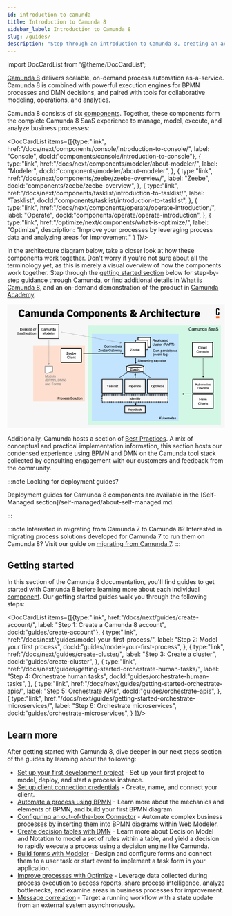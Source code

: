 ```yaml
---
id: introduction-to-camunda
title: Introduction to Camunda 8
sidebar_label: Introduction to Camunda 8
slug: /guides/
description: "Step through an introduction to Camunda 8, creating an account, modeling your first process, getting started with microservice orchestration, and more."
---
```


import DocCardList from '@theme/DocCardList';

[Camunda 8](https://camunda.io) delivers scalable, on-demand process automation as-a-service. Camunda 8 is combined with powerful execution engines for BPMN processes and DMN decisions, and paired with tools for collaborative modeling, operations, and analytics.

Camunda 8 consists of six [components](/components/components-overview.md). Together, these components form the complete Camunda 8 SaaS experience to manage, model, execute, and analyze business processes:

<DocCardList items={[{type:"link", href:"/docs/next/components/console/introduction-to-console/", label: "Console", docId:"components/console/introduction-to-console"},
{
type:"link", href:"/docs/next/components/modeler/about-modeler/", label: "Modeler", docId:"components/modeler/about-modeler",
},
{
type:"link", href:"/docs/next/components/zeebe/zeebe-overview/", label: "Zeebe", docId:"components/zeebe/zeebe-overview",
},
{
type:"link", href:"/docs/next/components/tasklist/introduction-to-tasklist/", label: "Tasklist", docId:"components/tasklist/introduction-to-tasklist",
},
{
type:"link", href:"/docs/next/components/operate/operate-introduction/", label: "Operate", docId:"components/operate/operate-introduction",
},
{
type:"link", href:"/optimize/next/components/what-is-optimize/", label: "Optimize", description: "Improve your processes by leveraging process data and analyzing areas for improvement."
}
]}/>

In the architecture diagram below, take a closer look at how these components work together. Don't worry if you're not sure about all the terminology yet, as this is merely a visual overview of how the components work together. Step through the [getting started section](#getting-started) below for step-by-step guidance through Camunda, or find additional details in [What is Camunda 8](components/concepts/what-is-camunda-8.md), and an on-demand demonstration of the product in [Camunda Academy](https://bit.ly/3CvooTX).

![Architecture diagram for Camunda including all the components for SaaS](./img/ComponentsAndArchitecture_SaaS.png)

Additionally, Camunda hosts a section of [Best Practices](/components/best-practices/best-practices-overview.md). A mix of conceptual and practical implementation information, this section hosts our condensed experience using BPMN and DMN on the Camunda tool stack collected by consulting engagement with our customers and feedback from the community.

:::note Looking for deployment guides?

Deployment guides for Camunda 8 components are available in the [Self-Managed section]/self-managed/about-self-managed.md.

:::

:::note Interested in migrating from Camunda 7 to Camunda 8?
Interested in migrating process solutions developed for Camunda 7 to run them on Camunda 8? Visit our guide on [migrating from Camunda 7](/guides/migrating-from-camunda-7/index.md).
:::

## Getting started

In this section of the Camunda 8 documentation, you'll find guides to get started with Camunda 8 before learning more about each individual [component](/components/components-overview.md). Our getting started guides walk you through the following steps:

<DocCardList items={[{type:"link", href:"/docs/next/guides/create-account/", label: "Step 1: Create a Camunda 8 account", docId:"guides/create-account"},
{
type:"link", href:"/docs/next/guides/model-your-first-process/", label: "Step 2: Model your first process", docId:"guides/model-your-first-process",
},
{
type:"link", href:"/docs/next/guides/create-cluster/", label: "Step 3: Create a cluster", docId:"guides/create-cluster",
},
{
type:"link", href:"/docs/next/guides/getting-started-orchestrate-human-tasks/", label: "Step 4: Orchestrate human tasks", docId:"guides/orchestrate-human-tasks",
},
{
type:"link", href:"/docs/next/guides/getting-started-orchestrate-apis/", label: "Step 5: Orchestrate APIs", docId:"guides/orchestrate-apis",
},
{
type:"link", href:"/docs/next/guides/getting-started-orchestrate-microservices/", label: "Step 6: Orchestrate microservices", docId:"guides/orchestrate-microservices",
}
]}/>

## Learn more

After getting started with Camunda 8, dive deeper in our next steps section of the guides by learning about the following:

- [Set up your first development project](./setting-up-development-project.md) - Set up your first project to model, deploy, and start a process instance.
- [Set up client connection credentials](./setup-client-connection-credentials.md) - Create, name, and connect your client.
- [Automate a process using BPMN](./automating-a-process-using-bpmn.md) - Learn more about the mechanics and elements of BPMN, and build your first BPMN diagram.
- [Configuring an out-of-the-box Connector](./configuring-out-of-the-box-connector.md) - Automate complex business processes by inserting them into BPMN diagrams within Web Modeler.
- [Create decision tables with DMN](./create-decision-tables-using-dmn.md) - Learn more about Decision Model and Notation to model a set of rules within a table, and yield a decision to rapidly execute a process using a decision engine like Camunda.
- [Build forms with Modeler](./utilizing-forms.md) - Design and configure forms and connect them to a user task or start event to implement a task form in your application.
- [Improve processes with Optimize](./improve-processes-with-optimize.md) - Leverage data collected during process execution to access reports, share process intelligence, analyze bottlenecks, and examine areas in business processes for improvement.
- [Message correlation](./message-correlation.md) - Target a running workflow with a state update from an external system asynchronously.
